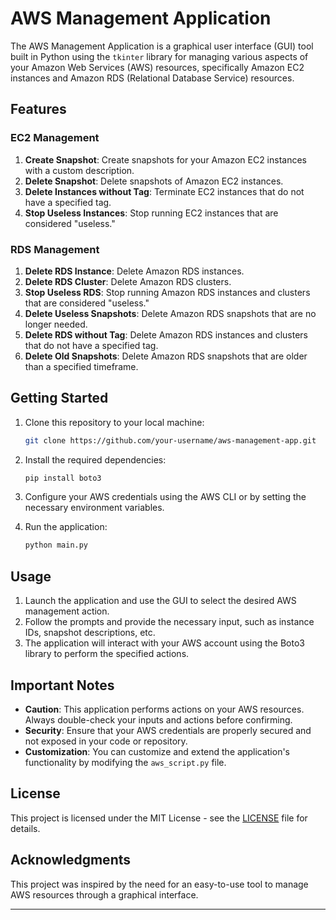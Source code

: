 # AWS Management Application

The AWS Management Application is a graphical user interface (GUI) tool built in Python using the `tkinter` library for managing various aspects of your Amazon Web Services (AWS) resources, specifically Amazon EC2 instances and Amazon RDS (Relational Database Service) resources.

## Features

### EC2 Management

1. **Create Snapshot**: Create snapshots for your Amazon EC2 instances with a custom description.
2. **Delete Snapshot**: Delete snapshots of Amazon EC2 instances.
3. **Delete Instances without Tag**: Terminate EC2 instances that do not have a specified tag.
4. **Stop Useless Instances**: Stop running EC2 instances that are considered "useless."

### RDS Management

1. **Delete RDS Instance**: Delete Amazon RDS instances.
2. **Delete RDS Cluster**: Delete Amazon RDS clusters.
3. **Stop Useless RDS**: Stop running Amazon RDS instances and clusters that are considered "useless."
4. **Delete Useless Snapshots**: Delete Amazon RDS snapshots that are no longer needed.
5. **Delete RDS without Tag**: Delete Amazon RDS instances and clusters that do not have a specified tag.
6. **Delete Old Snapshots**: Delete Amazon RDS snapshots that are older than a specified timeframe.

## Getting Started

1. Clone this repository to your local machine:

   ```bash
   git clone https://github.com/your-username/aws-management-app.git
   ```

2. Install the required dependencies:

   ```bash
   pip install boto3
   ```

3. Configure your AWS credentials using the AWS CLI or by setting the necessary environment variables.

4. Run the application:

   ```bash
   python main.py
   ```

## Usage

1. Launch the application and use the GUI to select the desired AWS management action.
2. Follow the prompts and provide the necessary input, such as instance IDs, snapshot descriptions, etc.
3. The application will interact with your AWS account using the Boto3 library to perform the specified actions.

## Important Notes

- **Caution**: This application performs actions on your AWS resources. Always double-check your inputs and actions before confirming.
- **Security**: Ensure that your AWS credentials are properly secured and not exposed in your code or repository.
- **Customization**: You can customize and extend the application's functionality by modifying the `aws_script.py` file.

## License

This project is licensed under the MIT License - see the [LICENSE](LICENSE) file for details.

## Acknowledgments

This project was inspired by the need for an easy-to-use tool to manage AWS resources through a graphical interface.

---